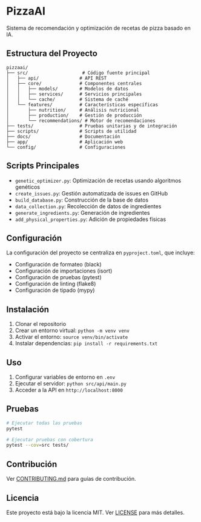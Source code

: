 # PizzaAI

Sistema de recomendación y optimización de recetas de pizza basado en IA.

## Estructura del Proyecto

```
pizzaai/
├── src/                    # Código fuente principal
│   ├── api/               # API REST
│   ├── core/              # Componentes centrales
│   │   ├── models/        # Modelos de datos
│   │   ├── services/      # Servicios principales
│   │   └── cache/         # Sistema de caché
│   └── features/          # Características específicas
│       ├── nutrition/     # Análisis nutricional
│       ├── production/    # Gestión de producción
│       └── recommendations/ # Motor de recomendaciones
├── tests/                 # Pruebas unitarias y de integración
├── scripts/               # Scripts de utilidad
├── docs/                  # Documentación
├── app/                   # Aplicación web
└── config/                # Configuraciones
```

## Scripts Principales

- `genetic_optimizer.py`: Optimización de recetas usando algoritmos genéticos
- `create_issues.py`: Gestión automatizada de issues en GitHub
- `build_database.py`: Construcción de la base de datos
- `data_collection.py`: Recolección de datos de ingredientes
- `generate_ingredients.py`: Generación de ingredientes
- `add_physical_properties.py`: Adición de propiedades físicas

## Configuración

La configuración del proyecto se centraliza en `pyproject.toml`, que incluye:
- Configuración de formateo (black)
- Configuración de importaciones (isort)
- Configuración de pruebas (pytest)
- Configuración de linting (flake8)
- Configuración de tipado (mypy)

## Instalación

1. Clonar el repositorio
2. Crear un entorno virtual: `python -m venv venv`
3. Activar el entorno: `source venv/bin/activate`
4. Instalar dependencias: `pip install -r requirements.txt`

## Uso

1. Configurar variables de entorno en `.env`
2. Ejecutar el servidor: `python src/api/main.py`
3. Acceder a la API en `http://localhost:8000`

## Pruebas

```bash
# Ejecutar todas las pruebas
pytest

# Ejecutar pruebas con cobertura
pytest --cov=src tests/
```

## Contribución

Ver [CONTRIBUTING.md](CONTRIBUTING.md) para guías de contribución.

## Licencia

Este proyecto está bajo la licencia MIT. Ver [LICENSE](LICENSE) para más detalles. 